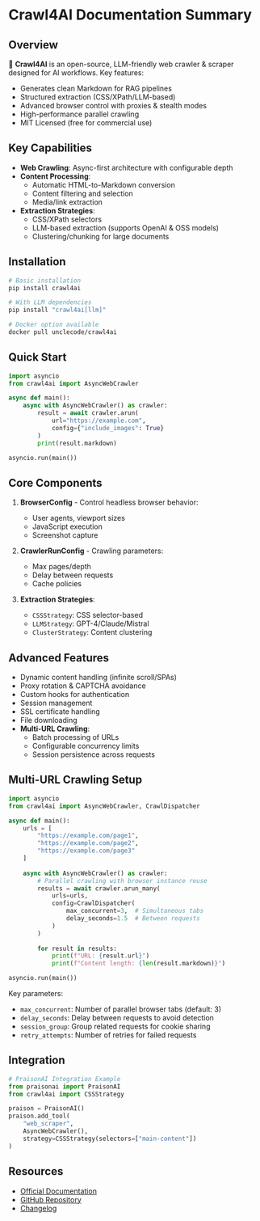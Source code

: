 # Crawl4AI Documentation Summary

## Overview
🚀 **Crawl4AI** is an open-source, LLM-friendly web crawler & scraper designed for AI workflows. Key features:
- Generates clean Markdown for RAG pipelines
- Structured extraction (CSS/XPath/LLM-based)
- Advanced browser control with proxies & stealth modes
- High-performance parallel crawling
- MIT Licensed (free for commercial use)

## Key Capabilities
- **Web Crawling**: Async-first architecture with configurable depth
- **Content Processing**:
  - Automatic HTML-to-Markdown conversion
  - Content filtering and selection
  - Media/link extraction
- **Extraction Strategies**:
  - CSS/XPath selectors
  - LLM-based extraction (supports OpenAI & OSS models)
  - Clustering/chunking for large documents

## Installation
```bash
# Basic installation
pip install crawl4ai

# With LLM dependencies
pip install "crawl4ai[llm]" 

# Docker option available
docker pull unclecode/crawl4ai
```

## Quick Start
```python
import asyncio
from crawl4ai import AsyncWebCrawler

async def main():
    async with AsyncWebCrawler() as crawler:
        result = await crawler.arun(
            url="https://example.com",
            config={"include_images": True}
        )
        print(result.markdown)

asyncio.run(main())
```

## Core Components
1. **BrowserConfig** - Control headless browser behavior:
   - User agents, viewport sizes
   - JavaScript execution
   - Screenshot capture

2. **CrawlerRunConfig** - Crawling parameters:
   - Max pages/depth
   - Delay between requests
   - Cache policies

3. **Extraction Strategies**:
   - `CSSStrategy`: CSS selector-based
   - `LLMStrategy`: GPT-4/Claude/Mistral
   - `ClusterStrategy`: Content clustering

## Advanced Features
- Dynamic content handling (infinite scroll/SPAs)
- Proxy rotation & CAPTCHA avoidance
- Custom hooks for authentication
- Session management
- SSL certificate handling
- File downloading
- **Multi-URL Crawling**:
  - Batch processing of URLs
  - Configurable concurrency limits
  - Session persistence across requests

## Multi-URL Crawling Setup
```python
import asyncio
from crawl4ai import AsyncWebCrawler, CrawlDispatcher

async def main():
    urls = [
        "https://example.com/page1",
        "https://example.com/page2",
        "https://example.com/page3"
    ]
    
    async with AsyncWebCrawler() as crawler:
        # Parallel crawling with browser instance reuse
        results = await crawler.arun_many(
            urls=urls,
            config=CrawlDispatcher(
                max_concurrent=3,  # Simultaneous tabs
                delay_seconds=1.5  # Between requests
            )
        )
        
        for result in results:
            print(f"URL: {result.url}")
            print(f"Content length: {len(result.markdown)}")

asyncio.run(main())
```

Key parameters:
- `max_concurrent`: Number of parallel browser tabs (default: 3)
- `delay_seconds`: Delay between requests to avoid detection
- `session_group`: Group related requests for cookie sharing
- `retry_attempts`: Number of retries for failed requests

## Integration
```python
# PraisonAI Integration Example
from praisonai import PraisonAI
from crawl4ai import CSSStrategy

praison = PraisonAI()
praison.add_tool(
    "web_scraper",
    AsyncWebCrawler(),
    strategy=CSSStrategy(selectors=["main-content"])
)
```

## Resources
- [Official Documentation](https://docs.crawl4ai.com)
- [GitHub Repository](https://github.com/unclecode/crawl4ai)
- [Changelog](https://docs.crawl4ai.com/blog/changelog)
